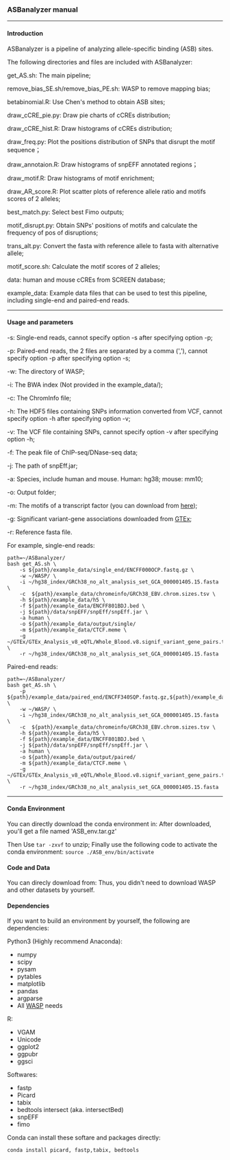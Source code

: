 ### **ASBanalyzer manual**

---

#### Introduction

ASBanalyzer is a pipeline of analyzing allele-specific binding (ASB) sites.

The following directories and files are included with ASBanalyzer:

get_AS.sh: The main pipeline;

remove_bias_SE.sh/remove_bias_PE.sh: WASP to remove mapping bias;

betabinomial.R: Use Chen's method to obtain ASB sites;

draw_cCRE_pie.py: Draw pie charts of cCREs distribution;

draw_cCRE_hist.R: Draw histograms of cCREs distribution;

draw_freq.py: Plot the positions distribution of SNPs that disrupt the motif sequence；

draw_annotaion.R: Draw  histograms of snpEFF annotated regions；

draw_motif.R: Draw histograms of motif enrichment; 

draw_AR_score.R: Plot scatter plots of reference allele ratio and motifs scores of 2 alleles;

best_match.py: Select best Fimo outputs; 

motif_disrupt.py: Obtain SNPs' positions of motifs and calculate the frequency of pos of disruptions;

trans_alt.py: Convert the fasta with reference allele to fasta with alternative allele;

motif_score.sh: Calculate the motif scores of 2 alleles;

data: human and mouse cCREs from SCREEN database;

example_data:  Example data files that can be used to test this pipeline, including single-end and paired-end reads.

---

#### Usage and parameters

-s: Single-end reads, cannot specify option -s after specifying option -p;

-p: Paired-end reads, the 2 files are separated by a comma (','), cannot specify option -p after specifying option -s;

-w: The directory of WASP;

-i: The BWA index (Not provided in the example_data/);

-c: The ChromInfo file;

-h: The HDF5 files containing SNPs information converted from VCF, cannot specify option -h after specifying option -v;

-v: The VCF file containing SNPs, cannot specify option -v after specifying option -h;

-f: The peak file of ChIP-seq/DNase-seq data;

-j: The path of snpEff.jar;

-a: Species, include human and mouse. Human: hg38; mouse: mm10;

-o: Output folder;

-m: The motifs of a transcript factor (you can download from [here](https://meme-suite.org/meme/meme-software/Databases/motifs/motif_databases.12.21.tgz));

-g: Significant variant-gene associations downloaded from [GTEx](https://storage.googleapis.com/gtex_analysis_v8/single_tissue_qtl_data/GTEx_Analysis_v8_eQTL.tar); 

-r: Reference fasta file.


For example, single-end reads:

```shell
path=~/ASBanalyzer/
bash get_AS.sh \
	-s ${path}/example_data/single_end/ENCFF000OCP.fastq.gz \
	-w ~/WASP/ \
	-i ~/hg38_index/GRCh38_no_alt_analysis_set_GCA_000001405.15.fasta \
	-c  ${path}/example_data/chromeinfo/GRCh38_EBV.chrom.sizes.tsv \
	-h ${path}/example_data/h5 \
	-f ${path}/example_data/ENCFF801BDJ.bed \
	-j ${path}/data/snpEFF/snpEff/snpEff.jar \
	-a human \
	-o ${path}/example_data/output/single/
	-m ${path}/example_data/CTCF.meme \
	-g ~/GTEx/GTEx_Analysis_v8_eQTL/Whole_Blood.v8.signif_variant_gene_pairs.txt \
	-r ~/hg38_index/GRCh38_no_alt_analysis_set_GCA_000001405.15.fasta 
```

Paired-end reads:

```shell
path=~/ASBanalyzer/
bash get_AS.sh \
	-p ${path}/example_data/paired_end/ENCFF340SQP.fastq.gz,${path}/example_data/paired_end/ENCFF587OVW.fastq.gz \
	-w ~/WASP/ \
	-i ~/hg38_index/GRCh38_no_alt_analysis_set_GCA_000001405.15.fasta \
	-c  ${path}/example_data/chromeinfo/GRCh38_EBV.chrom.sizes.tsv \
	-h ${path}/example_data/h5 \
	-f ${path}/example_data/ENCFF801BDJ.bed \
	-j ${path}/data/snpEFF/snpEff/snpEff.jar \
	-a human \
	-o ${path}/example_data/output/paired/
	-m ${path}/example_data/CTCF.meme \
	-g ~/GTEx/GTEx_Analysis_v8_eQTL/Whole_Blood.v8.signif_variant_gene_pairs.txt \
	-r ~/hg38_index/GRCh38_no_alt_analysis_set_GCA_000001405.15.fasta 
```

---

#### Conda Environment
You can directly download the conda environment in: 
After downloaded, you'll get a file named 'ASB_env.tar.gz'

Then Use `tar -zxvf` to unzip;
Finally use the following code to activate the conda environment:
`source ./ASB_env/bin/activate`


#### Code and Data
You can direcly download from:
Thus, you didn't need to download WASP and other datasets by yourself.


#### Dependencies

If you want to build an environment by yourself, the following are dependencies:

Python3 (Highly recommend Anaconda):

- numpy
- scipy
- pysam
- pytables
- matplotlib
- pandas
- argparse
- All [WASP](https://github.com/bmvdgeijn/WASP) needs

R:

- VGAM
- Unicode
- ggplot2
- ggpubr
- ggsci


Softwares:

- fastp
- Picard
- tabix
- bedtools intersect (aka. intersectBed)
- snpEFF
- fimo

Conda can install these softare and packages directly:

```shell
conda install picard, fastp,tabix, bedtools
```
